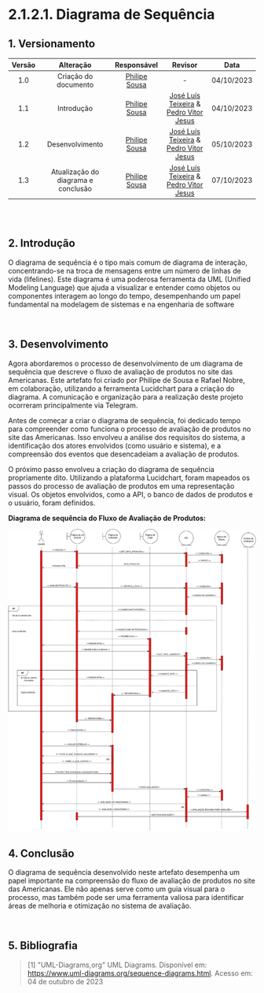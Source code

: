 # 2.1.2.1. Diagrama de Sequência



## 1. Versionamento



| Versão |           Alteração           |  Responsável   |   Revisor    | Data |
| :----: | :-------------------------------------------------: | :----------------: | :----------------: | :---: |
| 1.0  | Criação do documento  | [Philipe Sousa](https://github.com/PhilipeSousa) | - | 04/10/2023 |
| 1.1  | Introdução  | [Philipe Sousa](https://github.com/PhilipeSousa) |  [José Luís Teixeira](https://github.com/joseluis-rt) & [Pedro Vitor Jesus](https://github.com/Peedrooo)  | 04/10/2023 |
| 1.2  | Desenvolvimento | [Philipe Sousa](https://github.com/PhilipeSousa) | [José Luís Teixeira](https://github.com/joseluis-rt) & [Pedro Vitor Jesus](https://github.com/Peedrooo)  | 05/10/2023 |
| 1.3  | Atualização do diagrama e conclusão | [Philipe Sousa](https://github.com/PhilipeSousa) | [José Luís Teixeira](https://github.com/joseluis-rt) & [Pedro Vitor Jesus](https://github.com/Peedrooo) | 07/10/2023 |

<br/>

<br/>


## 2. Introdução

O diagrama de sequência é o tipo mais comum de diagrama de interação, concentrando-se na troca de mensagens entre um número de linhas de vida (lifelines). Este diagrama é uma poderosa ferramenta da UML (Unified Modeling Language) que ajuda a visualizar e entender como objetos ou componentes interagem ao longo do tempo, desempenhando um papel fundamental na modelagem de sistemas e na engenharia de software



<br/>





## 3. Desenvolvimento

Agora abordaremos o processo de desenvolvimento de um diagrama de sequência que descreve o fluxo de avaliação de produtos no site das Americanas. Este artefato foi criado por Philipe de Sousa e Rafael Nobre, em colaboração, utilizando a ferramenta Lucidchart para a criação do diagrama. A comunicação e organização para a realização deste projeto ocorreram principalmente via Telegram.

Antes de começar a criar o diagrama de sequência, foi dedicado tempo para compreender como funciona o processo de avaliação de produtos no site das Americanas. Isso envolveu a análise dos requisitos do sistema, a identificação dos atores envolvidos (como usuário e sistema), e a compreensão dos eventos que desencadeiam a avaliação de produtos.

O próximo passo envolveu a criação do diagrama de sequência propriamente dito. Utilizando a plataforma Lucidchart, foram mapeados os passos do processo de avaliação de produtos em uma representação visual. Os objetos envolvidos, como a API, o banco de dados de produtos e o usuário, foram definidos.

**Diagrama de sequência do Fluxo de Avaliação de Produtos:**

![Diagrama](../img/Diagrama_de_sequencia_g5f.png)
<br/>


## 4. Conclusão
 
O diagrama de sequência desenvolvido neste artefato desempenha um papel importante na compreensão do fluxo de avaliação de produtos no site das Americanas. Ele não apenas serve como um guia visual para o processo, mas também pode ser uma ferramenta valiosa para identificar áreas de melhoria e otimização no sistema de avaliação. 

<br/>





## 5. Bibliografia



> [1] "UML-Diagrams,org" UML Diagrams. Disponível em: https://www.uml-diagrams.org/sequence-diagrams.html. Acesso em: 04 de outubro de 2023



